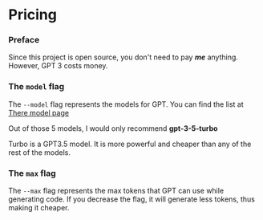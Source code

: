 # Pricing

### Preface

Since this project is open source, you don't need to pay ***me*** anything. However, GPT 3 costs money.


### The `model` flag

The `--model` flag represents the models for GPT. You can find the list at [There model page](https://platform.openai.com/docs/models/gpt-3-5)

Out of those 5 models, I would only recommend **gpt-3-5-turbo**

Turbo is a GPT3.5 model. It is more powerful and cheaper than any of the rest of the models.

### The `max` flag

The `--max` flag represents the max tokens that GPT can use while generating code. If you decrease the flag, it will generate less tokens, thus making it cheaper.


